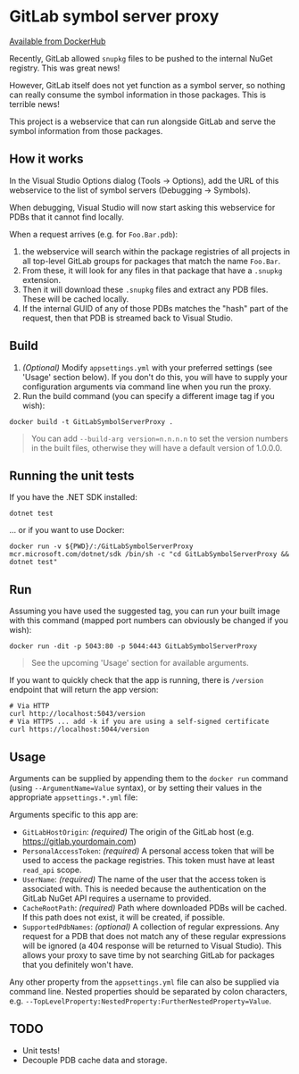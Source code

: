 # GitLab symbol server proxy

[Available from DockerHub](https://hub.docker.com/r/peeveen/GitLabSymbolServerProxy)

Recently, GitLab allowed `snupkg` files to be pushed to the internal NuGet registry. This was great news!

However, GitLab itself does not yet function as a symbol server, so nothing can really consume the symbol information in those packages. This is terrible news!

This project is a webservice that can run alongside GitLab and serve the symbol information from those packages.

## How it works

In the Visual Studio Options dialog (Tools → Options), add the URL of this webservice to the list of symbol servers (Debugging → Symbols).

When debugging, Visual Studio will now start asking this webservice for PDBs that it cannot find locally.

When a request arrives (e.g. for `Foo.Bar.pdb`):

1. the webservice will search within the package registries of all projects in all top-level GitLab groups for packages that match the name `Foo.Bar`.
2. From these, it will look for any files in that package that have a `.snupkg` extension.
3. Then it will download these `.snupkg` files and extract any PDB files. These will be cached locally.
4. If the internal GUID of any of those PDBs matches the "hash" part of the request, then that PDB is streamed back to Visual Studio.

## Build

1. _(Optional)_ Modify `appsettings.yml` with your preferred settings (see 'Usage' section below). If you don't do this, you will have to supply your configuration arguments via command line when you run the proxy.
2. Run the build command (you can specify a different image tag if you wish):

```
docker build -t GitLabSymbolServerProxy .
```

> You can add `--build-arg version=n.n.n.n` to set the version numbers in the built files, otherwise they will have a default version of 1.0.0.0.

## Running the unit tests

If you have the .NET SDK installed:

```
dotnet test
```

... or if you want to use Docker:

```
docker run -v ${PWD}/:/GitLabSymbolServerProxy mcr.microsoft.com/dotnet/sdk /bin/sh -c "cd GitLabSymbolServerProxy && dotnet test"
```

## Run

Assuming you have used the suggested tag, you can run your built image with this command (mapped port numbers can obviously be changed if you wish):

```
docker run -dit -p 5043:80 -p 5044:443 GitLabSymbolServerProxy
```

> See the upcoming 'Usage' section for available arguments.

If you want to quickly check that the app is running, there is `/version` endpoint that will return the app version:

```
# Via HTTP
curl http://localhost:5043/version
# Via HTTPS ... add -k if you are using a self-signed certificate
curl https://localhost:5044/version
```

## Usage

Arguments can be supplied by appending them to the `docker run` command (using `--ArgumentName=Value` syntax), or by setting their values in the appropriate `appsettings.*.yml` file:

Arguments specific to this app are:

- `GitLabHostOrigin`: _(required)_ The origin of the GitLab host (e.g. https://gitlab.yourdomain.com)
- `PersonalAccessToken`: _(required)_ A personal access token that will be used to access the package registries. This token must have at least `read_api` scope.
- `UserName`: _(required)_ The name of the user that the access token is associated with. This is needed because the authentication on the GitLab NuGet API requires a username to provided.
- `CacheRootPath`: _(required)_ Path where downloaded PDBs will be cached. If this path does not exist, it will be created, if possible.
- `SupportedPdbNames`: _(optional)_ A collection of regular expressions. Any request for a PDB that does not match any of these regular expressions will be ignored (a 404 response will be returned to Visual Studio). This allows your proxy to save time by not searching GitLab for packages that you definitely won't have.

Any other property from the `appsettings.yml` file can also be supplied via command line. Nested properties should be separated by colon characters, e.g. `--TopLevelProperty:NestedProperty:FurtherNestedProperty=Value`.

## TODO

- Unit tests!
- Decouple PDB cache data and storage.
